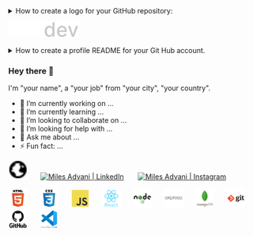 <!-- ↓↓↓↓↓ Delete everything between this comment and the NEXT COMMENT ↓↓↓↓↓ -->
<details>
<summary>How to create a logo for your GitHub repository:</summary>
<br>

Logos are a great way to brand your GitHub repository. They can be used to showcase your personal brand, company, or project. You can create a logo using a graphic design tool like Adobe Illustrator, Figma, or Sketch. Once you have created your logo, you can export it as an SVG file and add it to your GitHub repository.

- With Figma: Visit [Figma](https://www.figma.com/) and create a new file. Design your logo using shapes, text, and colors. Once you are happy with your design, export it as an SVG file (Select your Logo with the mouse, right-click, and select copy as SVG). You can then add the SVG file to your GitHub repository.

</details>
<!-- ↑↑↑↑↑ Delete everything between this comment and the COMMENT ABOVE ↑↑↑↑↑ -->

[![Logo](https://github.com/miles-advani/cheat-sheets-and-templates/blob/main/assets/logos/ma-dev-logo.svg)](https://www.miles-advani.com/)

<!-- ↓↓↓↓↓ Delete everything between this comment and the NEXT COMMENT ↓↓↓↓↓ -->
<details>
<summary>How to create a profile README for your Git Hub account.</summary>
<br>

A profile README is a special repository that you can create on your GitHub account to showcase your work, skills, and interests. It is a great way to introduce yourself to other GitHub users and provide them with information about your projects, contributions, and achievements.

- Create a New Repository: To create a profile README, you need to create a new repository with the same name as your GitHub username. For example, if your GitHub username is `miles-advani`, the repository should be named `miles-advani`.

- Add a README File: Once you have created the repository, add a README file to it. You can use Markdown to format the content of the README file and include information about yourself, your projects, and your skills.

- Add a assets folder: Create a folder named `assets` in your repository. This folder can be used to store images, logos, and other files that you want to include in your profile README.

</details>
<!-- ↑↑↑↑↑ Delete everything between this comment and the COMMENT ABOVE ↑↑↑↑↑ -->

### Hey there 👋

I'm "your name", a "your job" from "your city", "your country".

- 🔭 I’m currently working on ...
- 🌱 I’m currently learning ...
- 👯 I’m looking to collaborate on ...
- 🤔 I’m looking for help with ...
- 💬 Ask me about ...
- ⚡ Fun fact: ...

<p align="left">
    <a href="YOUR_WEBSITE_URL"><img alt="miles-advani.com" width="35px" style="margin-right: 20px; background: white; padding: 2px;" src="https://raw.githubusercontent.com/iconic/open-iconic/master/svg/globe.svg" /></a>
    <a href="https://www.linkedin.com/in/miles-advani/"><img alt="Miles Advani | LinkedIn" width="35px" style="margin-right: 20px; background: white; padding: 2px;" src="https://cdn.jsdelivr.net/gh/simple-icons/simple-icons/icons/linkedin.svg" /></a>
    <a href="YOUR_INSTAGRAM_PROFILE_URL"><img alt="Miles Advani | Instagram" width="35px" style="margin-right: 20px; background: white; padding: 2px;" src="https://cdn.jsdelivr.net/gh/simple-icons/simple-icons/icons/instagram.svg" /></a>
</p>

<p align="left">
    <img alt="HTML5" width="35px" style="margin-right: 20px; background: white; padding: 2px;" src="https://raw.githubusercontent.com/devicons/devicon/master/icons/html5/html5-original-wordmark.svg" />
    <img alt="CSS3" width="35px" style="margin-right: 20px; background: white; padding: 2px;" src="https://raw.githubusercontent.com/devicons/devicon/master/icons/css3/css3-original-wordmark.svg" />
    <img alt="JavaScript" width="35px" style="margin-right: 20px; background: white; padding: 2px;" src="https://raw.githubusercontent.com/devicons/devicon/master/icons/javascript/javascript-original.svg" />
    <img alt="React" width="35px" style="margin-right: 20px; background: white; padding: 2px;" src="https://raw.githubusercontent.com/devicons/devicon/master/icons/react/react-original-wordmark.svg" />
    <img alt="Node.js" width="35px" style="margin-right: 20px; background: white; padding: 2px;" src="https://raw.githubusercontent.com/devicons/devicon/master/icons/nodejs/nodejs-original-wordmark.svg" />
    <img alt="Express" width="35px" style="margin-right: 20px; background: white; padding: 2px;" src="https://raw.githubusercontent.com/devicons/devicon/master/icons/express/express-original-wordmark.svg" />
    <img alt="MongoDB" width="35px" style="margin-right: 20px; background: white; padding: 2px;" src="https://raw.githubusercontent.com/devicons/devicon/master/icons/mongodb/mongodb-original-wordmark.svg" />
    <img alt="Git" width="35px" style="margin-right: 20px; background: white; padding: 2px;" src="https://raw.githubusercontent.com/devicons/devicon/master/icons/git/git-original-wordmark.svg" />
    <img alt="GitHub" width="35px" style="margin-right: 20px; background: white; padding: 2px;" src="https://raw.githubusercontent.com/devicons/devicon/master/icons/github/github-original-wordmark.svg" />
    <img alt="VS Code" width="35px" style="margin-right: 20px; background: white; padding: 2px;" src="https://raw.githubusercontent.com/devicons/devicon/master/icons/vscode/vscode-original-wordmark.svg" />
</p>


